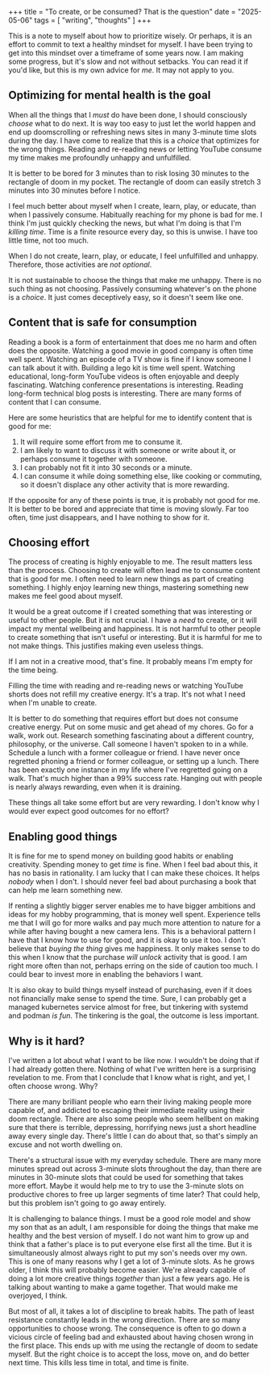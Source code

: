 +++
title = "To create, or be consumed? That is the question"
date = "2025-05-06"
tags = [
    "writing", "thoughts"
]
+++

This is a note to myself about how to prioritize wisely. Or perhaps, it is an effort to commit to text a healthy mindset for myself. I have been trying to get into this mindset over a timeframe of some years now. I am making some progress, but it's slow and not without setbacks. You can read it if you'd like, but this is my own advice for _me_. It may not apply to you.

## Optimizing for mental health is the goal

When all the things that I _must_ do have been done, I should consciously _choose_ what to do next. It is way too easy to just let the world happen and end up doomscrolling or refreshing news sites in many 3-minute time slots during the day. I have come to realize that this is a _choice_ that optimizes for the wrong things. Reading and re-reading news or letting YouTube consume my time makes me profoundly unhappy and unfulfilled. 

It is better to be bored for 3 minutes than to risk losing 30 minutes to the rectangle of doom in my pocket. The rectangle of doom can easily stretch 3 minutes into 30 minutes before I notice.

I feel much better about myself when I create, learn, play, or educate, than when I passively consume. Habitually reaching for my phone is bad for me. I think I'm just quickly checking the news, but what I'm doing is that I'm _killing time_. Time is a finite resource every day, so this is unwise. I have too little time, not too much.

When I do not create, learn, play, or educate, I feel unfulfilled and unhappy. Therefore, those activities are _not optional_.

It is not sustainable to choose the things that make me unhappy. There is no such thing as not choosing. Passively consuming whatever's on the phone is a _choice_. It just comes deceptively easy, so it doesn't seem like one.

## Content that is safe for consumption

Reading a book is a form of entertainment that does me no harm and often does the opposite. Watching a good movie in good company is often time well spent. Watching an episode of a TV show is fine if I know someone I can talk about it with. Building a lego kit is time well spent. Watching educational, long-form YouTube videos is often enjoyable and deeply fascinating. Watching conference presentations is interesting. Reading long-form technical blog posts is interesting. There are many forms of content that I can consume.

Here are some heuristics that are helpful for me to identify content that is good for me:

1. It will require some effort from me to consume it.
2. I am likely to want to discuss it with someone or write about it, or perhaps consume it together with someone.
3. I can probably not fit it into 30 seconds or a minute.
4. I can consume it while doing something else, like cooking or commuting, so it doesn't displace any other activity that is more rewarding.

If the opposite for any of these points is true, it is probably not good for me. It is better to be bored and appreciate that time is moving slowly. Far too often, time just disappears, and I have nothing to show for it.

## Choosing effort

The process of creating is highly enjoyable to me. The result matters less than the process. Choosing to create will often lead me to consume content that is good for me. I often need to learn new things as part of creating something. I highly enjoy learning new things, mastering something new makes me feel good about myself.

It would be a great outcome if I created something that was interesting or useful to other people. But it is not crucial. I have a _need_ to create, or it will impact my mental wellbeing and happiness. It is not harmful to other people to create something that isn't useful or interesting. But it is harmful for me to not make things. This justifies making even useless things.

If I am not in a creative mood, that's fine. It probably means I'm empty for the time being.

Filling the time with reading and re-reading news or watching YouTube shorts does not refill my creative energy. It's a trap. It's not what I need when I'm unable to create.

It is better to do something that requires effort but does not consume creative energy. Put on some music and get ahead of my chores. Go for a walk, work out. Research something fascinating about a different country, philosophy, or the universe. Call someone I haven't spoken to in a while. Schedule a lunch with a former colleague or friend. I have never once regretted phoning a friend or former colleague, or setting up a lunch. There has been exactly one instance in my life where I've regretted going on a walk. That's much higher than a 99% success rate. Hanging out with people is nearly always rewarding, even when it is draining.

These things all take some effort but are very rewarding. I don't know why I would ever expect good outcomes for no effort?

##  Enabling good things

It is fine for me to spend money on building good habits or enabling creativity. Spending money to get _time_ is fine. When I feel bad about this, it has no basis in rationality. I am lucky that I can make these choices. It helps _nobody_ when I don't. I should never feel bad about purchasing a book that can help me learn something new.

If renting a slightly bigger server enables me to have bigger ambitions and ideas for my hobby programming, that is money well spent. Experience tells me that I will go for more walks and pay much more attention to nature for a while after having bought a new camera lens. This is a behavioral pattern I have that I know how to use for good, and it is okay to use it too. I don't believe that _buying the thing_ gives me happiness. It only makes sense to do this when I know that the purchase _will unlock_ activity that is good. I am right more often than not, perhaps erring on the side of caution too much. I could bear to invest more in enabling the behaviors I want. 

It is also okay to build things myself instead of purchasing, even if it does not financially make sense to spend the time. Sure, I can probably get a managed kubernetes service almost for free, but tinkering with systemd and podman _is fun_. The tinkering is the goal, the outcome is less important.

## Why is it hard?

I've written a lot about what I want to be like now. I wouldn't be doing that if I had already gotten there. Nothing of what I've written here is a surprising revelation to me. From that I conclude that I know what is right, and yet, I often choose wrong. Why?

There are many brilliant people who earn their living making people more capable of, and addicted to escaping their immediate reality using their doom rectangle. There are also some people who seem hellbent on making sure that there is terrible, depressing, horrifying news just a short headline away every single day. There's little I can do about that, so that's simply an excuse and not worth dwelling on.

There's a structural issue with my everyday schedule. There are many more minutes spread out across 3-minute slots throughout the day, than there are minutes in 30-minute slots that could be used for something that takes more effort. Maybe it would help me to try to use the 3-minute slots on productive chores to free up larger segments of time later? That could help, but this problem isn't going to go away entirely.

It is challenging to balance things. I must be a good role model and show my son that as an adult, I am responsible for doing the things that make me healthy and the best version of myself. I do not want him to grow up and think that a father's place is to put everyone else first all the time. But it is simultaneously almost always right to put my son's needs over my own. This is one of many reasons why I get a lot of 3-minute slots. As he grows older, I think this will probably become easier. We're already capable of doing a lot more creative things _together_ than just a few years ago. He is talking about wanting to make a game together. That would make me overjoyed, I think.

But most of all, it takes a lot of discipline to break habits. The path of least resistance constantly leads in the wrong direction. There are so many opportunities to choose wrong. The consequence is often to go down a vicious circle of feeling bad and exhausted about having chosen wrong in the first place. This ends up with me using the rectangle of doom to sedate myself. But the right choice is to accept the loss, move on, and do better next time. This kills less time in total, and time is finite.